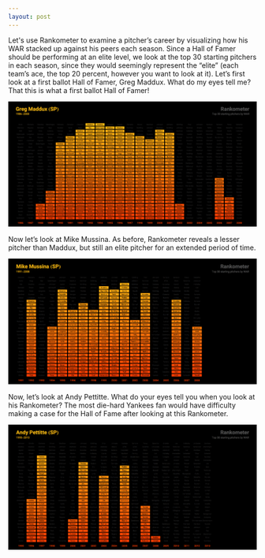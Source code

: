 ```yaml
---
layout: post
---
```


Let's use Rankometer to examine a pitcher’s career by visualizing how his WAR stacked up against his peers each season. Since a Hall of Famer should be performing at an elite level, we look at the top 30 starting pitchers in each season, since they would seemingly represent the “elite” (each team’s ace, the top 20 percent, however you want to look at it). Let’s first look at a first ballot Hall of Famer, Greg Maddux. What do my eyes tell me? That this is what a first ballot Hall of Famer!  

<img src="images/rankometer/Greg-Maddux (SP).png" width="800" />

Now let’s look at Mike Mussina. As before, Rankometer reveals a lesser pitcher than Maddux, but still an elite pitcher for an extended period of time.

<img src="images/rankometer/Mike-Mussina (SP).png" width="800" />

Now, let’s look at Andy Pettitte. What do your eyes tell you when you look at his Rankometer? The most die-hard Yankees fan would have difficulty making a case for the Hall of Fame after looking at this Rankometer.

<img src="images/rankometer/Andy-Pettitte (SP).png" width="800" />
